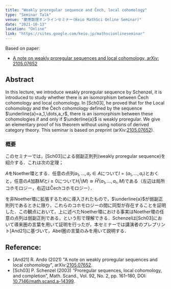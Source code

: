 ```yaml
---
title: "Weakly proregular sequence and Čech, local cohomology"
type: "Seminar Talk"
venue: "慶應数理オンラインセミナー(Keio MathSci Online Seminar)"
date: "2021-10-13"
location: "Online"
link: "https://sites.google.com/keio.jp/mathscionlineseminar" 
---
```


Based on paper:
- [A note on weakly proregular sequences and local cohomology, arXiv: 2105.07652](https://arxiv.org/abs/2105.07652)

## Abstract
In this lecture, we introduce weakly proregular sequence by Schenzel, it is introduced to study whether there is an isomorphism between Čech cohomology and local cohomology. In [Sch03], he proved that for the Local cohomology and the Čech cohomology defined by the sequence $\underline{a}=a_1,\dots,a_r$, there is an isomorphism between these cohomologies if and only if $\underline{a}$ is weakly proregular. We give an elementary proof of his theorem without using notions of derived category theory. This seminar is based on preprint (arXiv:[2105.07652](https://arxiv.org/abs/2105.07652)).

### 概要
このセミナーでは，[Sch03]による弱副正則列(weakly proregular sequence)を紹介する．これは次の定理；

$A$をNoether環とする．任意の点列$a_1,\dots,a_r\in A$について$I=(a_1,\dots,a_r)$とおくと，任意の$A$加群$M$と$i\geq0$について$H^i_I(M)\cong\check{H}^i(a_1,\dots,a_r,M)$である（左辺は局所コホモロジー，右辺はČechコホモロジー）．

を非Noether環に拡張するために導入されたもので，$\underline{a}$が弱副正則列であるときに限り，これらのコホモロジーの間に同型が存在することを証明した．この観点において，上に述べたNoether環における事実はNoether環の任意の点列は弱副正則である，という形で理解できる．Schenzelは[Sch03]において導来圏の言葉を用いて証明を行ったが，本セミナーでは講演者のプレプリント[And21]に基づいて，Abel圏の言葉のみを用いて説明する．

## Reference:
- [And21]
R. Ando (2021) "A note on weakly proregular sequences and local cohomology", arXiv:[2105.07652](https://arxiv.org/abs/2105.07652).
- [Sch03]
P. Schenzel (2003) “Proregular sequences, local cohomology, and completion”, Math. Scand., Vol. 92,
No. 2, pp. 161–180, DOI: [10.7146/math.scand.a-14399](https://www.mscand.dk/article/view/14399).

<!---
## Links
Dummy
-->
